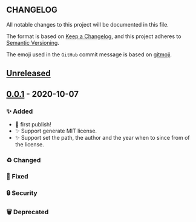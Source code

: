 ## CHANGELOG

All notable changes to this project will be documented in this file.

The format is based on [Keep a Changelog](https://keepachangelog.com/en/1.0.0/),
and this project adheres to [Semantic Versioning](https://semver.org/spec/v2.0.0.html).

The emoji used in the `GitHub` commit message is based on [gitmoji](https://gitmoji.carloscuesta.me/).

## [Unreleased]

## [0.0.1] - 2020-10-07

### ✨ Added

- 🎉 first publish!
- ✨ Support generate MIT license.
- ✨ Support set the path, the author and the year when to since from of the license.

### ♻️ Changed

### 🐛 Fixed

### 🔒 Security

### 🗑 Deprecated

[unreleased]: https://github.com/olivierlacan/keep-a-changelog/compare/v0.0.1...HEAD
[0.0.1]: https://github.com/mindsers/changelog-reader-action/compare/v0.0.1
